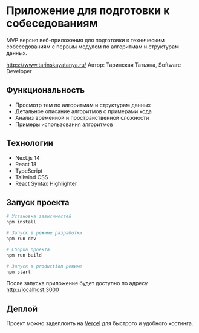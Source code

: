 # Приложение для подготовки к собеседованиям

MVP версия веб-приложения для подготовки к техническим собеседованиям с первым модулем по алгоритмам и структурам данных.

https://www.tarinskayatanya.ru/
Автор: Таринская Татьяна, Software Developer

## Функциональность

- Просмотр тем по алгоритмам и структурам данных
- Детальное описание алгоритмов с примерами кода
- Анализ временной и пространственной сложности
- Примеры использования алгоритмов

## Технологии

- Next.js 14
- React 18
- TypeScript
- Tailwind CSS
- React Syntax Highlighter

## Запуск проекта

```bash
# Установка зависимостей
npm install

# Запуск в режиме разработки
npm run dev

# Сборка проекта
npm run build

# Запуск в production режиме
npm start
```

После запуска приложение будет доступно по адресу [http://localhost:3000](http://localhost:3000)

## Деплой

Проект можно задеплоить на [Vercel](https://vercel.com) для быстрого и удобного хостинга.
